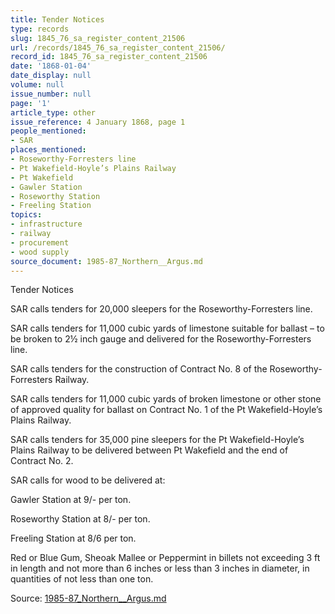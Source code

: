 ```yaml
---
title: Tender Notices
type: records
slug: 1845_76_sa_register_content_21506
url: /records/1845_76_sa_register_content_21506/
record_id: 1845_76_sa_register_content_21506
date: '1868-01-04'
date_display: null
volume: null
issue_number: null
page: '1'
article_type: other
issue_reference: 4 January 1868, page 1
people_mentioned:
- SAR
places_mentioned:
- Roseworthy-Forresters line
- Pt Wakefield-Hoyle’s Plains Railway
- Pt Wakefield
- Gawler Station
- Roseworthy Station
- Freeling Station
topics:
- infrastructure
- railway
- procurement
- wood supply
source_document: 1985-87_Northern__Argus.md
---
```


Tender Notices

SAR calls tenders for 20,000 sleepers for the Roseworthy-Forresters line.

SAR calls tenders for 11,000 cubic yards of limestone suitable for ballast – to be broken to 2½ inch gauge and delivered for the Roseworthy-Forresters line.

SAR calls tenders for the construction of Contract No. 8 of the Roseworthy-Forresters Railway.

SAR calls tenders for 11,000 cubic yards of broken limestone or other stone of approved quality for ballast on Contract No. 1 of the Pt Wakefield-Hoyle’s Plains Railway.

SAR calls tenders for 35,000 pine sleepers for the Pt Wakefield-Hoyle’s Plains Railway to be delivered between Pt Wakefield and the end of Contract No. 2.

SAR calls for wood to be delivered at:

Gawler Station at 9/- per ton.

Roseworthy Station at 8/- per ton.

Freeling Station at 8/6 per ton.

Red or Blue Gum, Sheoak Mallee or Peppermint in billets not exceeding 3 ft in length and not more than 6 inches or less than 3 inches in diameter, in quantities of not less than one ton.

Source: [1985-87_Northern__Argus.md](/downloads/markdown/1985-87_Northern__Argus.md)
